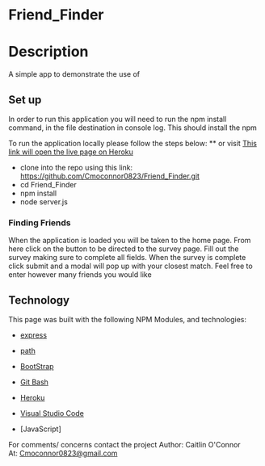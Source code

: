 # Friend_Finder

<h1>Description</h1>
A simple app to demonstrate the use of 

<h2>Set up</h2>
In order to run this application you will need to run the npm install command, in the file destination in console log. This should install the npm 

To run the application locally  please follow the steps below:
** or visit [This link will open the live page on Heroku](https://ancient-fortress-22030.herokuapp.com/)


* clone into the repo using this link: https://github.com/Cmoconnor0823/Friend_Finder.git 
* cd Friend_Finder
* npm install
* node server.js 


<h3>Finding Friends</h3>
When the application is loaded you will be taken to the home page. From here click on the button to be directed to the survey page. Fill out the survey making sure to complete all fields. When the survey is complete click submit and a modal will pop up with your closest match. Feel free to enter however many friends you would like



<h2>Technology</h2>
This page was built with the following NPM Modules, and technologies:


* [express](https://www.npmjs.com/package/express) 

* [path](https://www.npmjs.com/package/path)

* [BootStrap](https://getbootstrap.com/)

* [Git Bash](https://gitforwindows.org/)

* [Heroku](https://id.heroku.com/login)

* [Visual Studio Code](https://code.visualstudio.com/)

* [JavaScript]





For comments/ concerns contact the project 
Author: Caitlin O'Connor  
At: Cmoconnor0823@gmail.com
